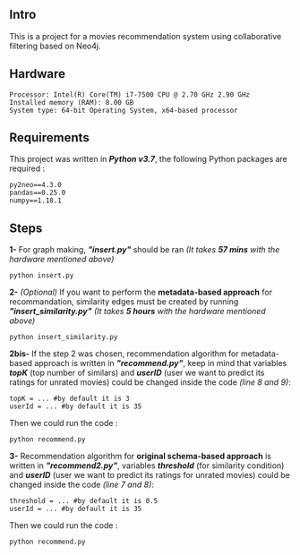 ## Intro

This is a project for a movies recommendation system using collaborative filtering based on Neo4j.

## Hardware
```
Processor: Intel(R) Core(TM) i7-7500 CPU @ 2.70 GHz 2.90 GHz
Installed memory (RAM): 8.00 GB
System type: 64-bit Operating System, x64-based processor
```

## Requirements

This project was written in ***Python v3.7***, the following Python packages are required :
```
py2neo==4.3.0
pandas==0.25.0
numpy==1.18.1
```

## Steps

**1-** For graph making, ***"insert.py"*** should be ran *(It takes* ***57 mins*** *with the hardware mentioned above)*
```
python insert.py
```

**2-** *(Optional)* If you want to perform the **metadata-based approach** for recommandation, similarity edges must be created by running ***"insert_similarity.py"*** *(It takes* ***5 hours*** *with the hardware mentioned above)*
```
python insert_similarity.py
```

**2bis-** If the step 2 was chosen, recommendation algorithm for metadata-based approach is written in ***"recommend.py"***, keep in mind that variables ***topK*** (top number of similars) and ***userID*** (user we want to predict its ratings for unrated movies) could be changed inside the code *(line 8 and 9)*:
```
topK = ... #by default it is 3
userId = ... #by default it is 35
```
Then we could run the code :
```
python recommend.py
```

**3-** Recommendation algorithm for **original schema-based approach** is written in ***"recommend2.py"***, variables ***threshold*** (for similarity condition) and ***userID*** (user we want to predict its ratings for unrated movies) could be changed inside the code *(line 7 and 8)*:
```
threshold = ... #by default it is 0.5
userId = ... #by default it is 35
```
Then we could run the code :
```
python recommend.py
```

